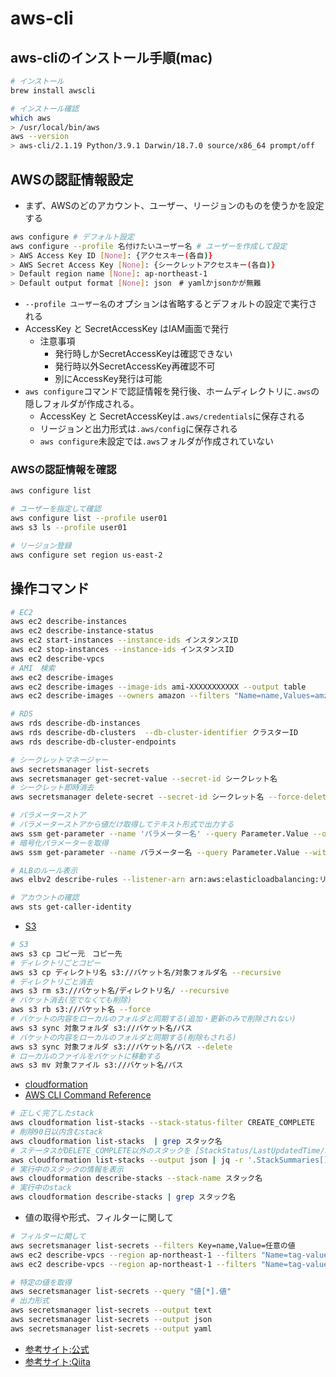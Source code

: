 # aws-cli

## aws-cliのインストール手順(mac)

```sh
# インストール
brew install awscli

# インストール確認
which aws
> /usr/local/bin/aws
aws --version
> aws-cli/2.1.19 Python/3.9.1 Darwin/18.7.0 source/x86_64 prompt/off
```

## AWSの認証情報設定

* まず、AWSのどのアカウント、ユーザー、リージョンのものを使うかを設定する

```sh
aws configure # デフォルト設定
aws configure --profile 名付けたいユーザー名 # ユーザーを作成して設定
> AWS Access Key ID [None]: {アクセスキー(各自)}
> AWS Secret Access Key [None]: {シークレットアクセスキー(各自)}
> Default region name [None]: ap-northeast-1
> Default output format [None]: json　# yamlかjsonかが無難
```

* `--profile ユーザー名`のオプションは省略するとデフォルトの設定で実行される
* AccessKey と SecretAccessKey はIAM画面で発行
  * 注意事項
    * 発行時しかSecretAccessKeyは確認できない
    * 発行時以外SecretAccessKey再確認不可
    * 別にAccessKey発行は可能
* `aws configure`コマンドで認証情報を発行後、ホームディレクトリに`.aws`の隠しフォルダが作成される。
  * AccessKey と SecretAccessKeyは`.aws/credentials`に保存される
  * リージョンと出力形式は`.aws/config`に保存される
  * `aws configure`未設定では`.aws`フォルダが作成されていない

### AWSの認証情報を確認

```sh
aws configure list

# ユーザーを指定して確認
aws configure list --profile user01
aws s3 ls --profile user01

# リージョン登録
aws configure set region us-east-2
```

## 操作コマンド

```sh
# EC2
aws ec2 describe-instances
aws ec2 describe-instance-status
aws ec2 start-instances --instance-ids インスタンスID
aws ec2 stop-instances --instance-ids インスタンスID
aws ec2 describe-vpcs
# AMI　検索
aws ec2 describe-images
aws ec2 describe-images --image-ids ami-XXXXXXXXXXX --output table
aws ec2 describe-images --owners amazon --filters "Name=name,Values=amzn2-ami-hvm-2.0.2020*" --query 'reverse(sort_by(Images, &Name))[].[Name,ImageId,CreationDate]' --output table

# RDS
aws rds describe-db-instances
aws rds describe-db-clusters  --db-cluster-identifier クラスターID
aws rds describe-db-cluster-endpoints

# シークレットマネージャー
aws secretsmanager list-secrets
aws secretsmanager get-secret-value --secret-id シークレット名
# シークレット即時消去
aws secretsmanager delete-secret --secret-id シークレット名 --force-delete-without-recovery --region us-east-1

# パラメーターストア
# パラメーターストアから値だけ取得してテキスト形式で出力する
aws ssm get-parameter --name 'パラメーター名' --query Parameter.Value --output text
# 暗号化パラメーターを取得
aws ssm get-parameter --name パラメーター名 --query Parameter.Value --with-decryption --output text

# ALBのルール表示
aws elbv2 describe-rules --listener-arn arn:aws:elasticloadbalancing:リージョン:アカウント:listener/app/XXXXX/YYYYY/ZZZZZ

# アカウントの確認
aws sts get-caller-identity
```

* [S3](https://qiita.com/uhooi/items/48ef6ef2b34162988295)

```sh
# S3
aws s3 cp コピー元　コピー先
# ディレクトリごとコピー
aws s3 cp ディレクトリ名 s3://バケット名/対象フォルダ名 --recursive
# ディレクトリごと消去
aws s3 rm s3://バケット名/ディレクトリ名/ --recursive
# バケット消去(空でなくても削除)
aws s3 rb s3://バケット名 --force
# バケットの内容をローカルのフォルダと同期する(追加・更新のみで削除されない)
aws s3 sync 対象フォルダ s3://バケット名/パス
# バケットの内容をローカルのフォルダと同期する(削除もされる)
aws s3 sync 対象フォルダ s3://バケット名/パス --delete
# ローカルのファイルをバケットに移動する
aws s3 mv 対象ファイル s3://バケット名/パス
```

* [cloudformation](https://docs.aws.amazon.com/ja_jp/AWSCloudFormation/latest/UserGuide/using-cfn-describing-stacks.html)
* [AWS CLI Command Reference](https://docs.aws.amazon.com/cli/latest/reference/cloudformation/index.html#cli-aws-cloudformation)

```sh
# 正しく完了したstack
aws cloudformation list-stacks --stack-status-filter CREATE_COMPLETE
# 削除90日以内含むstack
aws cloudformation list-stacks  | grep スタック名
# ステータスがDELETE_COMPLETE以外のスタックを [StackStatus/LastUpdatedTime/StackName] の形式で表示
aws cloudformation list-stacks --output json | jq -r '.StackSummaries[] | .result = .StackStatus + " " + .LastUpdatedTime + " " + .StackName | .result' | grep -v DELETE_COMPLETE | sort
# 実行中のスタックの情報を表示
aws cloudformation describe-stacks --stack-name スタック名
# 実行中のstack
aws cloudformation describe-stacks | grep スタック名
```

* 値の取得や形式、フィルターに関して

```sh
# フィルターに関して
aws secretsmanager list-secrets --filters Key=name,Value=任意の値
aws ec2 describe-vpcs --region ap-northeast-1 --filters "Name=tag-value,Value=XXX" --query "Vpcs[].CidrBlockAssociationSet[].CidrBloc"
aws ec2 describe-vpcs --region ap-northeast-1 --filters "Name=tag-value,Values=XXX" --query "Vpcs[].CidrBlockAssociationSet[].CidrBlock" --output text

# 特定の値を取得
aws secretsmanager list-secrets --query "値[*].値"
# 出力形式
aws secretsmanager list-secrets --output text
aws secretsmanager list-secrets --output json
aws secretsmanager list-secrets --output yaml

```



* [参考サイト:公式](https://docs.aws.amazon.com/ja_jp/cli/latest/userguide/cli-configure-quickstart.html#cli-configure-quickstart-config)
* [参考サイト:Qiita](https://qiita.com/reflet/items/e4225435fe692663b705)
